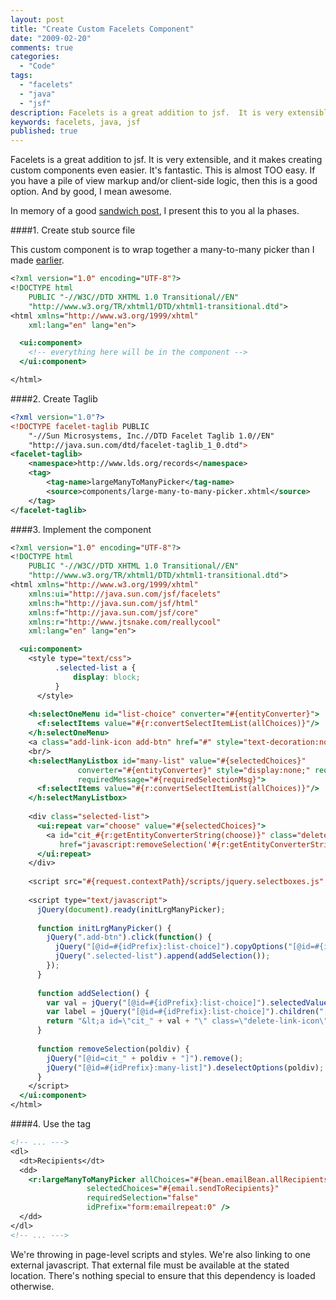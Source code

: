 ```yaml
---
layout: post
title: "Create Custom Facelets Component"
date: "2009-02-20"
comments: true
categories:
  - "Code"
tags:
  - "facelets"
  - "java"
  - "jsf"
description: Facelets is a great addition to jsf.  It is very extensible, and it makes creating custom components even easier.  It's fantastic.  This is almost TOO easy.
keywords: facelets, java, jsf
published: true
---
```


Facelets is a great addition to jsf.  It is very extensible, and it makes creating custom components even easier.  It's fantastic.  This is almost TOO easy.  If you have a pile of view markup and/or client-side logic, then this is a good option.  And by good, I mean awesome.

<!--more-->

In memory of a good [sandwich post](http://bentanner.blogspot.com/2009/02/lets-talk-about-sandwiches-baby.html), I present this to you al la phases.


####1. Create stub source file

This custom component is to wrap together a many-to-many picker than I made <a href="http://aprilandjake.com/content/manytomany-relationships-jsf/">earlier</a>.

```jsp
<?xml version="1.0" encoding="UTF-8"?>
<!DOCTYPE html
    PUBLIC "-//W3C//DTD XHTML 1.0 Transitional//EN"
    "http://www.w3.org/TR/xhtml1/DTD/xhtml1-transitional.dtd">
<html xmlns="http://www.w3.org/1999/xhtml"
    xml:lang="en" lang="en">

  <ui:component>
    <!-- everything here will be in the component -->
  </ui:component>

</html>
```

####2. Create Taglib

```xml
<?xml version="1.0"?>
<!DOCTYPE facelet-taglib PUBLIC
    "-//Sun Microsystems, Inc.//DTD Facelet Taglib 1.0//EN"
    "http://java.sun.com/dtd/facelet-taglib_1_0.dtd">
<facelet-taglib>
    <namespace>http://www.lds.org/records</namespace>
    <tag>
        <tag-name>largeManyToManyPicker</tag-name>
        <source>components/large-many-to-many-picker.xhtml</source>
    </tag>
</facelet-taglib>
```

####3. Implement the component

```jsp
<?xml version="1.0" encoding="UTF-8"?>
<!DOCTYPE html
    PUBLIC "-//W3C//DTD XHTML 1.0 Transitional//EN"
    "http://www.w3.org/TR/xhtml1/DTD/xhtml1-transitional.dtd">
<html xmlns="http://www.w3.org/1999/xhtml"
    xmlns:ui="http://java.sun.com/jsf/facelets"
    xmlns:h="http://java.sun.com/jsf/html"
    xmlns:f="http://java.sun.com/jsf/core"
    xmlns:r="http://www.jtsnake.com/reallycool"
    xml:lang="en" lang="en">

  <ui:component>
    <style type="text/css">
          .selected-list a {
              display: block;
          }
      </style>
  
    <h:selectOneMenu id="list-choice" converter="#{entityConverter}">
      <f:selectItems value="#{r:convertSelectItemList(allChoices)}"/>
    </h:selectOneMenu>
    <a class="add-link-icon add-btn" href="#" style="text-decoration:none;" title="Add">&#160;</a>
    <br/>
    <h:selectManyListbox id="many-list" value="#{selectedChoices}"
               converter="#{entityConverter}" style="display:none;" required="#{requireSelection}"
               requiredMessage="#{requiredSelectionMsg}">
      <f:selectItems value="#{r:convertSelectItemList(allChoices)}"/>
    </h:selectManyListbox>
  
    <div class="selected-list">
      <ui:repeat var="choose" value="#{selectedChoices}">
        <a id="cit_#{r:getEntityConverterString(choose)}" class="delete-link-icon"
           href="javascript:removeSelection('#{r:getEntityConverterString(choose)}');">#{choose.label}</a>
      </ui:repeat>
    </div>
  
    <script src="#{request.contextPath}/scripts/jquery.selectboxes.js" type="text/javascript" charset="utf-8"></script>
  
    <script type="text/javascript">
      jQuery(document).ready(initLrgManyPicker);
  
      function initLrgManyPicker() {
        jQuery(".add-btn").click(function() {
          jQuery("[@id=#{idPrefix}:list-choice]").copyOptions("[@id=#{idPrefix}:many-list]");
          jQuery(".selected-list").append(addSelection());
        });
      }
  
      function addSelection() {
        var val = jQuery("[@id=#{idPrefix}:list-choice]").selectedValues();
        var label = jQuery("[@id=#{idPrefix}:list-choice]").children("[@selected]").text();
        return "&lt;a id=\"cit_" + val + "\" class=\"delete-link-icon\" href=\"javascript:removeSelection('" + val + "');\"&gt;" + label + "&lt;/a&gt;";
      }
  
      function removeSelection(poldiv) {
        jQuery("[@id=cit_" + poldiv + "]").remove();
        jQuery("[@id=#{idPrefix}:many-list]").deselectOptions(poldiv);
      }
    </script>
  </ui:component>
</html>
```

####4. Use the tag

```jsp
<!-- ... --->
<dl>
  <dt>Recipients</dt>
  <dd>
    <r:largeManyToManyPicker allChoices="#{bean.emailBean.allRecipients}"
                 selectedChoices="#{email.sendToRecipients}"
                 requiredSelection="false"
                 idPrefix="form:emailrepeat:0" />
  </dd>
</dl>
<!-- ... --->
```

We're throwing in page-level scripts and styles.  We're also linking to one external javascript.  That external file must be available at the stated location.  There's nothing special to ensure that this dependency is loaded otherwise.

  
